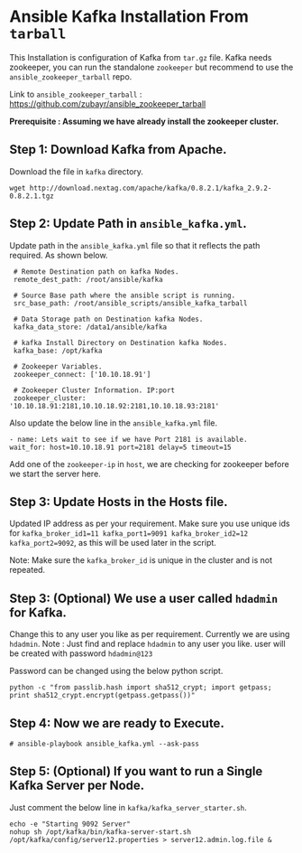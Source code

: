 # Ansible Kafka Installation From `tarball`

This Installation is configuration of Kafka from `tar.gz` file.
Kafka needs zookeeper, you can run the standalone `zookeeper` but recommend to use the `ansible_zookeeper_tarball` repo.

Link to `ansible_zookeeper_tarball` : https://github.com/zubayr/ansible_zookeeper_tarball

**Prerequisite : Assuming we have already install the zookeeper cluster.**

## Step 1: Download Kafka from Apache.

Download the file in `kafka` directory.

    wget http://download.nextag.com/apache/kafka/0.8.2.1/kafka_2.9.2-0.8.2.1.tgz


## Step 2: Update Path in `ansible_kafka.yml`.

Update path in the `ansible_kafka.yml` file so that it reflects the path required.
As shown below.

     # Remote Destination path on kafka Nodes.
     remote_dest_path: /root/ansible/kafka

     # Source Base path where the ansible script is running.
     src_base_path: /root/ansible_scripts/ansible_kafka_tarball

     # Data Storage path on Destination kafka Nodes.
     kafka_data_store: /data1/ansible/kafka

     # kafka Install Directory on Destination kafka Nodes.
     kafka_base: /opt/kafka

     # Zookeeper Variables.
     zookeeper_connect: ['10.10.18.91']

     # Zookeeper Cluster Information. IP:port
     zookeeper_cluster: '10.10.18.91:2181,10.10.18.92:2181,10.10.18.93:2181'

Also update the below line in the `ansible_kafka.yml` file.

    - name: Lets wait to see if we have Port 2181 is available.
    wait_for: host=10.10.18.91 port=2181 delay=5 timeout=15
    
Add one of the `zookeeper-ip` in `host`, we are checking for zookeeper before we start the server here.

## Step 3: Update Hosts in the Hosts file.

Updated IP address as per your requirement.
Make sure you use unique ids for `kafka_broker_id1=11 kafka_port1=9091 kafka_broker_id2=12 kafka_port2=9092`, as this will be used later in the script.

Note: Make sure the `kafka_broker_id` is unique in the cluster and is not repeated. 

## Step 3: (Optional) We use a user called `hdadmin` for Kafka.

Change this to any user you like as per requirement. Currently we are using `hdadmin`.
Note : Just find and replace `hdadmin` to any user you like. user will be created with password `hdadmin@123`

Password can be changed using the below python script.

    python -c "from passlib.hash import sha512_crypt; import getpass; print sha512_crypt.encrypt(getpass.getpass())"


## Step 4: Now we are ready to Execute.

    # ansible-playbook ansible_kafka.yml --ask-pass

## Step 5: (Optional) If you want to run a Single Kafka Server per Node.

Just comment the below line in `kafka/kafka_server_starter.sh`.

    echo -e "Starting 9092 Server"
    nohup sh /opt/kafka/bin/kafka-server-start.sh /opt/kafka/config/server12.properties > server12.admin.log.file &
